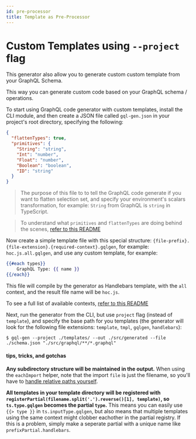 ```yaml
---
id: pre-processor
title: Template as Pre-Processor
---
```


# Custom Templates using `--project` flag

This generator also allow you to generate custom custom template from your GraphQL Schema.

This way you can generate custom code based on your GraphQL schema / operations.

To start using GraphQL code generator with custom templates, install the CLI module, and then create a JSON file called `gql-gen.json` in your project's root directory, specifying the following:

```json
{
  "flattenTypes": true,
  "primitives": {
    "String": "string",
    "Int": "number",
    "Float": "number",
    "Boolean": "boolean",
    "ID": "string"
  }
}
```

> The purpose of this file to to tell the GraphQL code generate if you want to flatten selection set, and specify your environment's scalars transformation, for example: `String` from GraphQL is `string` in TypeScript.

> To understand what `primitives` and `flattenTypes` are doing behind the scenes, [refer to this README](../scripts/handlebars-templates-scripts/README.md#flattentypes)

Now create a simple template file with this special structure: `{file-prefix}.{file-extension}.{required-context}.gqlgen`, for example: `hoc.js.all.gqlgen`, and use any custom template, for example:

```handlebars
{{#each types}}
    GraphQL Type: {{ name }}
{{/each}}
```

This file will compile by the generator as Handlebars template, with the `all` context, and the result file name will be `hoc.js`.

To see a full list of available contexts, [refer to this README](../scripts/handlebars-templates-scripts/README.md#templates)

Next, run the generator from the CLI, but use `project` flag (instead of `template`), and specify the base path for you templates (the generator will look for the following file extensions: `template`, `tmpl`, `gqlgen`, `handlebars`):

    $ gql-gen --project ./templates/ --out ./src/generated --file ./schema.json "./src/graphql/**/*.graphql"

#### tips, tricks, and gotchas

**Any subdirectory structure will be maintained in the output.** When using the `eachImport` helper, note that the import `file` is just the filename, so you'll have to [handle relative paths yourself](https://github.com/micimize/graphql-to-io-ts/blob/master/src/helpers/relative-import.js).

**All templates in your template directory will be registered with `registerPartial(filename.split('.').reverse()[1], template)`, so `ts.type.gqlgen` becomes the partial `type`.** This means you can easily use `{{> type }}` in `ts.inputType.gqlgen`, but also means that multiple templates using the same context might clobber eachother in the partial registry. If this is a problem, simply make a seperate partial with a unique name like `prefixPartial.handlebars`.
